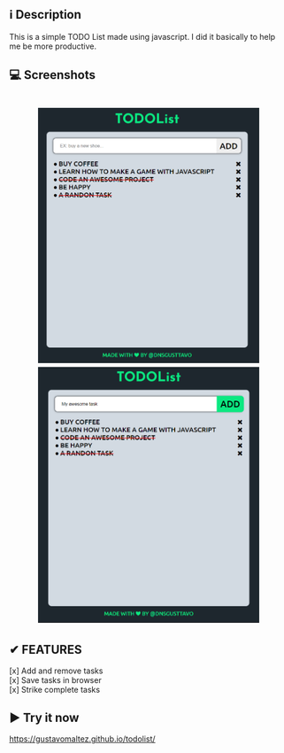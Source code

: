 ## ℹ️ Description
This is a simple TODO List made using javascript. I did it basically to help me be more productive.

## 💻 Screenshots

<h1 align="center">
    <img src="/readme-imgs/1.png" width="400px"/>
    <img src="/readme-imgs/2.png" width="400px"/>
</h1>

## ✔ FEATURES
[x] Add and remove tasks </br>
[x] Save tasks in browser </br>
[x] Strike complete tasks </br>

## ▶ Try it now
https://gustavomaltez.github.io/todolist/
